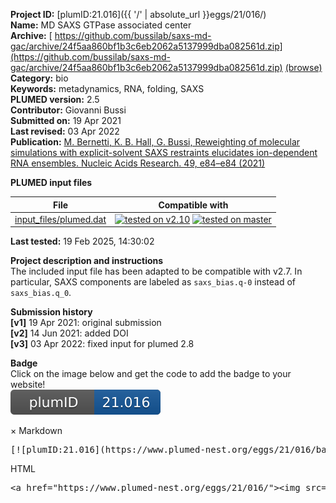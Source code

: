 **Project ID:** [plumID:21.016]({{ '/' | absolute_url }}eggs/21/016/)  
**Name:**  MD SAXS GTPase associated center  
**Archive:** [ https://github.com/bussilab/saxs-md-gac/archive/24f5aa860bf1b3c6eb2062a5137999dba082561d.zip](https://github.com/bussilab/saxs-md-gac/archive/24f5aa860bf1b3c6eb2062a5137999dba082561d.zip) [(browse)](https://github.com/bussilab/saxs-md-gac/tree/24f5aa860bf1b3c6eb2062a5137999dba082561d)  
**Category:**  bio  
**Keywords:**  metadynamics, RNA, folding, SAXS  
**PLUMED version:**  2.5  
**Contributor:**  Giovanni Bussi  
**Submitted on:** 19 Apr 2021  
**Last revised:** 03 Apr 2022  
**Publication:** [M. Bernetti, K. B. Hall, G. Bussi, Reweighting of molecular simulations with explicit-solvent SAXS restraints elucidates ion-dependent RNA ensembles. Nucleic Acids Research. 49, e84–e84 (2021)](http://dx.doi.org/10.1093/nar/gkab459)  
  
**PLUMED input files**  
  
| File     | Compatible with |  
|:--------:|:--------:|  
| [input_files/plumed.dat](./data/input_files/plumed.dat.md) |  [![tested on v2.10](https://img.shields.io/badge/v2.10-failed-red.svg)](data/input_files/plumed.dat.plumed.stderr) [![tested on master](https://img.shields.io/badge/master-failed-red.svg)](data/input_files/plumed.dat.plumed_master.stderr) |  
  
**Last tested:**  19 Feb 2025, 14:30:02
  
**Project description and instructions**  
The included input file has been adapted to be compatible with v2.7. In particular, SAXS components are labeled as `saxs_bias.q-0` instead of `saxs_bias.q_0`.

  
**Submission history**  
**[v1]** 19 Apr 2021: original submission  
**[v2]** 14 Jun 2021: added DOI  
**[v3]** 03 Apr 2022: fixed input for plumed 2.8  
  
**Badge**  
Click on the image below and get the code to add the badge to your website!  
<img src="./badge.svg" alt="plumeDnest:21.016" id="myBtn" class="badge">
<div id="myModal" class="modal">
  <div class="modal-content">
    <span class="close">&times;</span>
    Markdown<pre>[![plumID:21.016](https://www.plumed-nest.org/eggs/21/016/badge.svg)](https://www.plumed-nest.org/eggs/21/016/)</pre>
    HTML<pre>&lt;a href="https://www.plumed-nest.org/eggs/21/016/"&gt;&lt;img src="https://www.plumed-nest.org/eggs/21/016/badge.svg" alt="plumID:21.016"&gt;&lt;/a&gt;</pre>
  </div>
</div>
